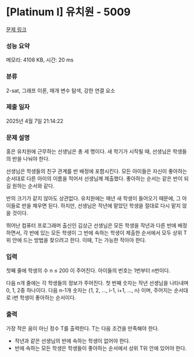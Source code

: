 # [Platinum I] 유치원 - 5009 

[문제 링크](https://www.acmicpc.net/problem/5009) 

### 성능 요약

메모리: 4108 KB, 시간: 20 ms

### 분류

2-sat, 그래프 이론, 매개 변수 탐색, 강한 연결 요소

### 제출 일자

2025년 4월 7일 21:14:22

### 문제 설명

<p>홍은 유치원에 근무하는 선생님은 총 세 명이다. 새 학기가 시작될 때, 선생님은 학생들의 반을 나눠야 한다.</p>

<p>선생님은 학생들의 친구 관계를 반 배정에 포함시킨다. 모든 아이들은 자신이 좋아하는 순서대로 다른 아이의 이름을 적어서 선생님께 제출했다. 좋아하는 순서는 같은 반이 되길 원하는 순서와 같다.</p>

<p>반의 크기가 같지 않아도 상관없다. 유치원에는 매년 새 학생이 들어오기 때문에, 그 아이들로 반을 채우면 된다. 하지만, 선생님은 작년에 맡았던 학생을 절대로 다시 맡지 않을 것이다.</p>

<p>뛰어난 컴퓨터 프로그래머 출신인 김상근 선생님은 모든 학생을 작년과 다른 반에 배정하면서, 각 반에 있는 모든 학생이 그 반에 속하는 학생이 제출한 순서에서 모두 상위 T위 안에 드는 방법을 찾으려고 한다. 이때, T는 가능한 작아야 한다.</p>

### 입력 

 <p>첫째 줄에 학생의 수 n ≤ 200 이 주어진다. 아이들의 번호는 1번부터 n번이다.</p>

<p>다음 n개 줄에는 각 학생들의 정보가 주어진다. 첫 번째 숫자는 작년 선생님을 나타내며 0, 1, 2중 하나이다. 다음 n-1개 숫자는 {1, 2, ..., i-1, i+1, ..., n} 이며, 주어지는 순서대로 i번 학생이 좋아하는 순서이다.</p>

### 출력 

 <p>가장 작은 음이 아닌 정수 T를 출력한다. T는 다음 조건을 만족해야 한다.</p>

<ul>
	<li>작년과 같은 선생님의 반에 속하는 학생이 없어야 한다.</li>
	<li>반에 속하는 모든 학생은 학생들이 좋아하는 순서에서 상위 T위 안에 있어야 한다.</li>
</ul>

